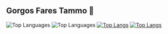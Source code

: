 ## Gorgos Fares Tammo 👋


![Top Languages](https://github-readme-stats.vercel.app/api/top-langs/?username=Gorgostammos&layout=compact)
![Top Languages](https://github-readme-stats.vercel.app/api/top-langs/?username=Gorgostammos&layout=compact)
[![Top Langs](https://github-readme-stats.vercel.app/api/top-langs/?username=Gorgostammos&layout=pie)](https://github.com/Gorgostammos/github-readme-stats)
[![Top Langs](https://github-readme-stats.vercel.app/api/top-langs/?username=Gorgostammos&layout=donut)](https://github.com/Gorgostammos/github-readme-stats)







